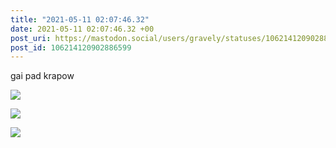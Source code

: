 ```yaml
---
title: "2021-05-11 02:07:46.32"
date: 2021-05-11 02:07:46.32 +00
post_uri: https://mastodon.social/users/gravely/statuses/106214120902886599
post_id: 106214120902886599
---
```

gai pad krapow


![](/images/106214120052635734.jpg)

![](/images/106214120293814718.jpg)

![](/images/106214120567707670.jpg)

